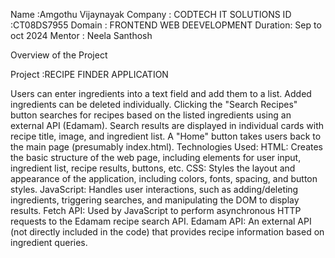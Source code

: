 Name :Amgothu Vijaynayak
Company : CODTECH IT SOLUTIONS
ID :CT08DS7955
Domain : FRONTEND WEB DEEVELOPMENT
Duration: Sep to oct 2024
Mentor : Neela Santhosh

Overview of the Project

Project :RECIPE FINDER APPLICATION

Users can enter ingredients into a text field and add them to a list.
Added ingredients can be deleted individually.
Clicking the "Search Recipes" button searches for recipes based on the listed ingredients using an external API (Edamam).
Search results are displayed in individual cards with recipe title, image, and ingredient list.
A "Home" button takes users back to the main page (presumably index.html).
Technologies Used:
HTML: Creates the basic structure of the web page, including elements for user input, ingredient list, recipe results, buttons, etc.
CSS: Styles the layout and appearance of the application, including colors, fonts, spacing, and button styles.
JavaScript: Handles user interactions, such as adding/deleting ingredients, triggering searches, and manipulating the DOM to display results.
Fetch API: Used by JavaScript to perform asynchronous HTTP requests to the Edamam recipe search API.
Edamam API: An external API (not directly included in the code) that provides recipe information based on ingredient queries.
